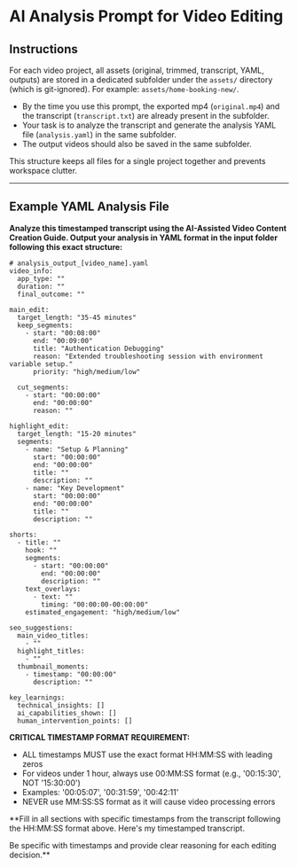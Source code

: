 # AI Analysis Prompt for Video Editing

## Instructions

For each video project, all assets (original, trimmed, transcript, YAML, outputs) are stored in a dedicated subfolder under the `assets/` directory (which is git-ignored). For example: `assets/home-booking-new/`.

- By the time you use this prompt, the exported mp4 (`original.mp4`) and the transcript (`transcript.txt`) are already present in the subfolder.
- Your task is to analyze the transcript and generate the analysis YAML file (`analysis.yaml`) in the same subfolder.
- The output videos should also be saved in the same subfolder.

This structure keeps all files for a single project together and prevents workspace clutter.

---

## Example YAML Analysis File

**Analyze this timestamped transcript using the AI-Assisted Video Content Creation Guide. Output your analysis in YAML format in the input folder following this exact structure:**

```
# analysis_output_[video_name].yaml
video_info:
  app_type: ""
  duration: ""
  final_outcome: ""

main_edit:
  target_length: "35-45 minutes"
  keep_segments:
    - start: "00:08:00"
      end: "00:09:00"
      title: "Authentication Debugging"
      reason: "Extended troubleshooting session with environment variable setup."
      priority: "high/medium/low"

  cut_segments:
    - start: "00:00:00"
      end: "00:00:00"
      reason: ""

highlight_edit:
  target_length: "15-20 minutes"
  segments:
    - name: "Setup & Planning"
      start: "00:00:00"
      end: "00:00:00"
      title: ""
      description: ""
    - name: "Key Development"
      start: "00:00:00"
      end: "00:00:00"
      title: ""
      description: ""

shorts:
  - title: ""
    hook: ""
    segments:
      - start: "00:00:00"
        end: "00:00:00"
        description: ""
    text_overlays:
      - text: ""
        timing: "00:00:00-00:00:00"
    estimated_engagement: "high/medium/low"

seo_suggestions:
  main_video_titles:
    - ""
  highlight_titles:
    - ""
  thumbnail_moments:
    - timestamp: "00:00:00"
      description: ""

key_learnings:
  technical_insights: []
  ai_capabilities_shown: []
  human_intervention_points: []
```

**CRITICAL TIMESTAMP FORMAT REQUIREMENT:**

- ALL timestamps MUST use the exact format HH:MM:SS with leading zeros
- For videos under 1 hour, always use 00:MM:SS format (e.g., '00:15:30', NOT '15:30:00')
- Examples: '00:05:07', '00:31:59', '00:42:11'
- NEVER use MM:SS:SS format as it will cause video processing errors

**Fill in all sections with specific timestamps from the transcript following the HH:MM:SS format above.
Here's my timestamped transcript.

Be specific with timestamps and provide clear reasoning for each editing decision.**

